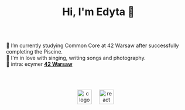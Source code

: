 
  <h1 align="center">Hi, I'm Edyta 👋</h1><br><br>




🌱 I’m currently studying Common Core at 42 Warsaw after successfully completing the Piscine.<br>
🎤 I'm in love with singing, writing songs and photography.<br>
🚀  intra: ecymer  <b><a href="https://42warsaw.pl/">42 Warsaw</a></b><br>


<br><br>

<div align="center">
  <img src="https://cdn.jsdelivr.net/gh/devicons/devicon/icons/c/c-original.svg" height="40" alt="c logo"  />
  <img width="12" />
  <img src="https://cdn.jsdelivr.net/gh/devicons/devicon/icons/react/react-original.svg" height="40" alt="react logo"  />
  <img width="12" />
</div>

###
